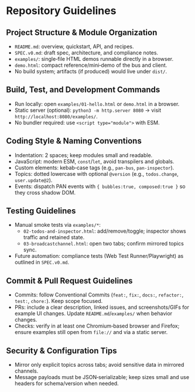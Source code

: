 # Repository Guidelines

## Project Structure & Module Organization
- `README.md`: overview, quickstart, API, and recipes.
- `SPEC.v0.md`: draft spec, architecture, and compliance notes.
- `examples/`: single‑file HTML demos runnable directly in a browser.
- `demo.html`: compact reference/mini‑demo of the bus and client.
- No build system; artifacts (if produced) would live under `dist/`.

## Build, Test, and Development Commands
- Run locally: open `examples/01-hello.html` or `demo.html` in a browser.
- Static server (optional): `python3 -m http.server 8080` → visit `http://localhost:8080/examples/`.
- No bundler required: use `<script type="module">` with ESM.

## Coding Style & Naming Conventions
- Indentation: 2 spaces; keep modules small and readable.
- JavaScript: modern ESM, `const`/`let`, avoid transpilers and globals.
- Custom elements: kebab‑case tags (e.g., `pan-bus`, `pan-inspector`).
- Topics: dotted lowercase with optional `@version` (e.g., `todos.change`, `user.update@2`).
- Events: dispatch PAN events with `{ bubbles:true, composed:true }` so they cross shadow DOM.

## Testing Guidelines
- Manual smoke tests via `examples/*`:
  - `02-todos-and-inspector.html`: add/remove/toggle; inspector shows traffic and retained state.
  - `03-broadcastchannel.html`: open two tabs; confirm mirrored topics sync.
- Future automation: compliance tests (Web Test Runner/Playwright) as outlined in `SPEC.v0.md`.

## Commit & Pull Request Guidelines
- Commits: follow Conventional Commits (`feat:`, `fix:`, `docs:`, `refactor:`, `test:`, `chore:`). Keep scope focused.
- PRs: include a clear description, linked issues, and screenshots/GIFs for example UI changes. Update `README.md`/`examples/` when behavior changes.
- Checks: verify in at least one Chromium‑based browser and Firefox; ensure examples still open from `file://` and via a static server.

## Security & Configuration Tips
- Mirror only explicit topics across tabs; avoid sensitive data in mirrored channels.
- Message payloads must be JSON‑serializable; keep sizes small and use headers for schema/version when needed.

